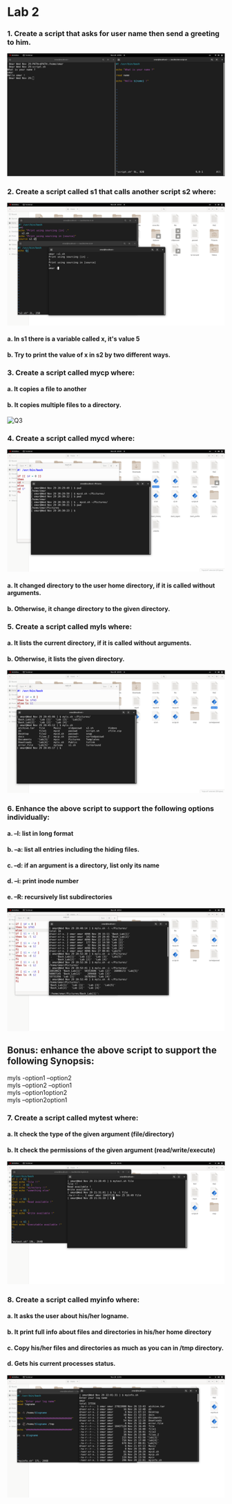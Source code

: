 # Lab 2
### 1. Create a script that asks for user name then send a greeting to him.
![Q1](./Pics/1.png)
### 2. Create a script called s1 that calls another script s2 where:
![Q2](./Pics/2.png)
#### a. In s1 there is a variable called x, it's value 5
#### b. Try to print the value of x in s2 by two different ways.
### 3. Create a script called mycp where:
#### a. It copies a file to another
#### b. It copies multiple files to a directory.
![Q3](./Pics/3.png)
### 4. Create a script called mycd where:
![Q4](./Pics/4.png)
#### a. It changed directory to the user home directory, if it is called without arguments.
#### b. Otherwise, it change directory to the given directory.
### 5. Create a script called myls where:
#### a. It lists the current directory, if it is called without arguments.
#### b. Otherwise, it lists the given directory.
![Q5](./Pics/5.png)
### 6. Enhance the above script to support the following options individually:
#### a. –l: list in long format
#### b. –a: list all entries including the hiding files.
#### c. –d: if an argument is a directory, list only its name
#### d. –i: print inode number
#### e. –R: recursively list subdirectories
![Q6](./Pics/6.png)
## Bonus: enhance the above script to support the following Synopsis:
myls -option1 –option2\
myls –option2 –option1\
myls –option1option2\
myls –option2option1
### 7. Create a script called mytest where:
#### a. It check the type of the given argument (file/directory)
#### b. It check the permissions of the given argument (read/write/execute)
![Q7](./Pics/7.png)
### 8. Create a script called myinfo where:
#### a. It asks the user about his/her logname.
#### b. It print full info about files and directories in his/her home directory
#### c. Copy his/her files and directories as much as you can in /tmp directory.
#### d. Gets his current processes status.
![Q8](./Pics/8.png)
